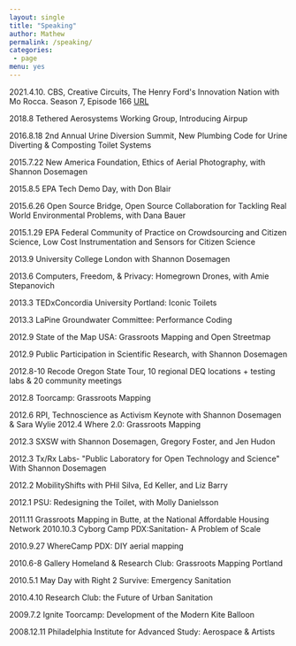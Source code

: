 ```yaml
---
layout: single
title: "Speaking"
author: Mathew
permalink: /speaking/
categories:
 - page
menu: yes
---
```


2021.4.10. CBS, Creative Circuits, The Henry Ford's Innovation Nation with Mo Rocca. Season 7, Episode 166 [URL](https://www.thehenryford.org/explore/innovation-nation/episodes/creative-circuits/)

2018.8 Tethered Aerosystems Working Group, Introducing Airpup

2016.8.18 2nd Annual Urine Diversion Summit, New Plumbing Code for Urine Diverting & Composting Toilet Systems2015.7.22 New America Foundation, Ethics of Aerial Photography, with Shannon Dosemagen

2015.8.5 EPA Tech Demo Day, with Don Blair2015.6.26 Open Source Bridge, Open Source Collaboration for Tackling Real World Environmental Problems, with Dana Bauer

2015.1.29 EPA Federal Community of Practice on Crowdsourcing and Citizen Science, Low Cost Instrumentation and Sensors for Citizen Science2013.9 University College London with Shannon Dosemagen2013.6 Computers, Freedom, & Privacy: Homegrown Drones, with Amie Stepanovich2013.3 TEDxConcordia University Portland: Iconic Toilets2013.3 LaPine Groundwater Committee: Performance Coding2012.9 State of the Map USA: Grassroots Mapping and Open Streetmap2012.9 Public Participation in Scientific Research, with Shannon Dosemagen2012.8-10 Recode Oregon State Tour, 10 regional DEQ locations + testing labs & 20 community
meetings2012.8 Toorcamp: Grassroots Mapping2012.6 RPI, Technoscience as Activism Keynote with Shannon Dosemagen & Sara Wylie 2012.4 Where 2.0: Grassroots Mapping2012.3 SXSW with Shannon Dosemagen, Gregory Foster, and Jen Hudon

2012.3 Tx/Rx Labs- "Public Laboratory for Open Technology and Science" With Shannon Dosemagen2012.2 MobilityShifts with PHil Silva, Ed Keller, and Liz Barry2012.1 PSU: Redesigning the Toilet, with Molly Danielsson2011.11 Grassroots Mapping in Butte, at the National Affordable Housing Network 2010.10.3 Cyborg Camp PDX:Sanitation- A Problem of Scale2010.9.27 WhereCamp PDX: DIY aerial mapping2010.6-8 Gallery Homeland & Research Club: Grassroots Mapping Portland2010.5.1 May Day with Right 2 Survive: Emergency Sanitation2010.4.10 Research Club: the Future of Urban Sanitation2009.7.2 Ignite Toorcamp: Development of the Modern Kite Balloon2008.12.11 Philadelphia Institute for Advanced Study: Aerospace & Artists